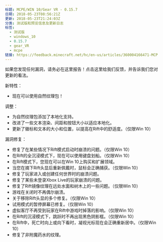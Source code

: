 ```yaml
---
标题: MCPE/WIN 10/Gear VR - 0.15.7
日期: 2018-05-23T08:56:21Z
更新: 2018-05-23T21:24:03Z
分类: 测试版和预览信息及更新日志
标签:
  - 测试版
  - windows_10
  - 0.15.7
  - gear_VR
  - mcpe
链接: https://feedback.minecraft.net/hc/en-us/articles/360004166471-MCPE-WIN-10-Gear-VR-0-15-7
---
```


如果您发现任何漏洞，请务必在这里报告！点击这里给我们反馈，并告诉我们您对更新的看法。

新特性：

- 现在可以使用自然纹理包！

调整：

- 为自然纹理包添加了本地化支持。
- 改进了一些文本渲染、间距和按钮大小以适应本地化。
- 更新了徽标和文本的大小和位置，以提高在Rift中的舒适度。（仅限Win 10）

漏洞修复：

- 修复了在某些情况下Rift模式启动时崩溃的问题。（仅限Win 10）
- 在Rift的全沉浸模式下，现在可以使用键盘划船。（仅限Win 10）
- 在Rift模式下，您现在可以在Win 10上购买和扩展领域。
- 当您在摘下Rift头显后重新佩戴时，鼠标会正确捕获。（仅限Win 10）
- 修复了玩家进入或创建任何世界时的崩溃问题。
- 修复了某些未登录Xbox Live的玩家崩溃的问题。
- 修复了Rift镜像纹理在远处水面和树木上的一些问题。（仅限Win 10）
- 游戏在关闭时不再偶尔崩溃。
- 关于移除Rift头显的多个修复。（仅限Win 10）
- 试用模式的暂停屏幕已修复。（仅限Win 10）
- 虚拟客厅不再受到玩家在Rift中游戏时掉落的影响。（仅限Win 10）
- 在Rift的沉浸模式下，跳跃时不再出现黑色阴影框。（仅限Win 10）
- 在Rift中，死亡时向上或向下看时，凝视光标现在会正确重新居中。（仅限Win 10）
- 修复了非附魔药水的纹理。